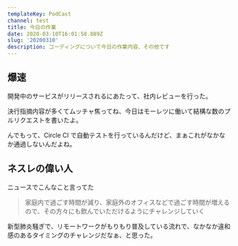 ```yaml
---
templateKey: PodCast
channel: test
title: 今日の作業
date: 2020-03-10T16:01:58.889Z
slug: '20200310'
description: コーディングについて今日の作業内容、その他です
---
```

## 爆速

開発中のサービスがリリースされるにあたって、社内レビューを行った。

決行指摘内容が多くてムッチャ焦ってね、今日はモーレツに働いて結構な数のプルリクエストを書いたよ。

んでもって、Circle CI で自動テストを行っているんだけど、まぁこれがなかなか通過しないんだよね。

## ネスレの偉い人

ニュースでこんなこと言ってた

> 家庭内で過ごす時間が減り、家庭外のオフィスなどで過ごす時間が増えるので、その方々にも飲んでいただけるようにチャレンジしていく

新型肺炎騒ぎで、リモートワークがもりもり普及している流れで、なかなか違和感のあるタイミングのチャレンジだなぁ、と思った。
